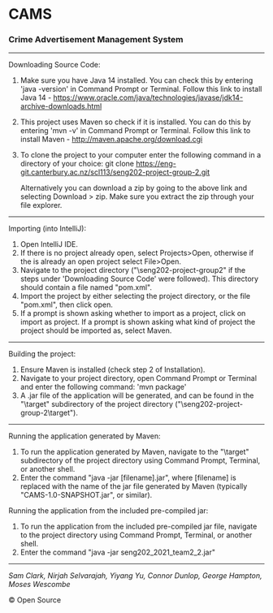 # CAMS
### Crime Advertisement Management System

---
Downloading Source Code:

1. Make sure you have Java 14 installed. You can check this by entering 'java -version' in Command Prompt or Terminal. Follow this link to install Java 14 - https://www.oracle.com/java/technologies/javase/jdk14-archive-downloads.html
2. This project uses Maven so check if it is installed. You can do this by entering 'mvn -v' in Command Prompt or Terminal. Follow this link to install Maven - http://maven.apache.org/download.cgi
3. To clone the project to your computer enter the following command in a directory of your choice:
   git clone https://eng-git.canterbury.ac.nz/scl113/seng202-project-group-2.git

   Alternatively you can download a zip by going to the above link and selecting Download > zip. Make sure you extract the zip through your file explorer.
---


Importing (into IntelliJ):

1. Open IntelliJ IDE.
2. If there is no project already open, select Projects>Open, otherwise if the is already an open project select File>Open.
3. Navigate to the project directory ("\seng202-project-group2\" if the steps under 'Downloading Source Code' were followed).
   This directory should contain a file named "pom.xml".
4. Import the project by either selecting the project directory, or the file "pom.xml", then click open.
5. If a prompt is shown asking whether to import as a project, click on import as project.
   If a prompt is shown asking what kind of project the project should be imported as, select Maven.
---


Building the project:

1. Ensure Maven is installed (check step 2 of Installation).
2. Navigate to your project directory, open Command Prompt or Terminal and enter the following command:
   'mvn package'
3. A .jar file of the application will be generated, and can be found in the "\target\" subdirectory of the project directory ("\seng202-project-group-2\target\").
---


Running the application generated by Maven:

1. To run the application generated by Maven, navigate to the "\target\" subdirectory of the project directory using Command Prompt, Terminal, or another shell.
2. Enter the command "java -jar [filename].jar", where [filename] is replaced with the name of the jar file generated by Maven (typically "CAMS-1.0-SNAPSHOT.jar", or similar).

Running the application from the included pre-compiled jar:
1. To run the application from the included pre-compiled jar file, navigate to the project directory using Command Prompt, Terminal, or another shell.
2. Enter the command "java -jar seng202_2021_team2_2.jar"
---

_Sam Clark, Nirjah Selvarajah, Yiyang Yu, Connor Dunlop, George Hampton, Moses Wescombe_

&copy; Open Source